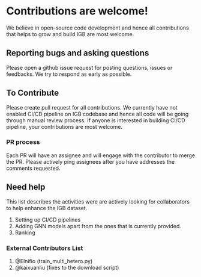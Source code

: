 # Contributions are welcome! 

We believe in open-source code development and hence all contributions that helps to grow and build IGB are most welcome. 

## Reporting bugs and asking questions

Please open a github issue request for posting questions, issues or feedbacks. We try to respond as early as possible. 

## To Contribute

Please create pull request for all contributions. We currently have not enabled CI/CD pipeline on IGB codebase and hence all code will be going through manual review process. 
If anyone is interested in building CI/CD pipeline, your contributions are most welcome. 

### PR process
Each PR will have an assignee and will engage with the contributor to merge the PR. 
Please actively ping assignees after you have addresses the comments requested. 

## Need help

This list describes the activities were are actively looking for collaborators to help enhance the IGB dataset. 

1. Setting up CI/CD pipelines 
2. Adding GNN models apart from the ones that is currently provided. 
3. Ranking


### External Contributors List
1. @Elnifio (train_multi_hetero.py)
2. @kaixuanliu (fixes to the download script)
